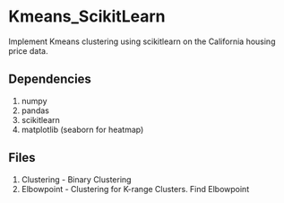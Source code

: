 # Kmeans_ScikitLearn
Implement Kmeans clustering using scikitlearn on the California housing price data.

## Dependencies
1) numpy
2) pandas
3) scikitlearn
4) matplotlib (seaborn for heatmap)

## Files
1) Clustering - Binary Clustering
2) Elbowpoint - Clustering for K-range Clusters. Find Elbowpoint
